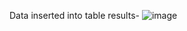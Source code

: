 Data inserted into table results-
![image](https://github.com/codinduck/recruitment-data-engineering/assets/40331004/0ac55f23-4146-4333-966f-51dfc8db7d31)
